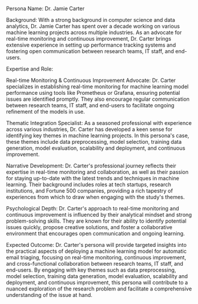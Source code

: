  Persona Name: Dr. Jamie Carter

Background: With a strong background in computer science and data analytics, Dr. Jamie Carter has spent over a decade working on various machine learning projects across multiple industries. As an advocate for real-time monitoring and continuous improvement, Dr. Carter brings extensive experience in setting up performance tracking systems and fostering open communication between research teams, IT staff, and end-users.

Expertise and Role:

Real-time Monitoring & Continuous Improvement Advocate: Dr. Carter specializes in establishing real-time monitoring for machine learning model performance using tools like Prometheus or Grafana, ensuring potential issues are identified promptly. They also encourage regular communication between research teams, IT staff, and end-users to facilitate ongoing refinement of the models in use.

Thematic Integration Specialist: As a seasoned professional with experience across various industries, Dr. Carter has developed a keen sense for identifying key themes in machine learning projects. In this persona's case, these themes include data preprocessing, model selection, training data generation, model evaluation, scalability and deployment, and continuous improvement.

Narrative Development: Dr. Carter's professional journey reflects their expertise in real-time monitoring and collaboration, as well as their passion for staying up-to-date with the latest trends and techniques in machine learning. Their background includes roles at tech startups, research institutions, and Fortune 500 companies, providing a rich tapestry of experiences from which to draw when engaging with the study's themes.

Psychological Depth: Dr. Carter's approach to real-time monitoring and continuous improvement is influenced by their analytical mindset and strong problem-solving skills. They are known for their ability to identify potential issues quickly, propose creative solutions, and foster a collaborative environment that encourages open communication and ongoing learning.

Expected Outcome: Dr. Carter's persona will provide targeted insights into the practical aspects of deploying a machine learning model for automatic email triaging, focusing on real-time monitoring, continuous improvement, and cross-functional collaboration between research teams, IT staff, and end-users. By engaging with key themes such as data preprocessing, model selection, training data generation, model evaluation, scalability and deployment, and continuous improvement, this persona will contribute to a nuanced exploration of the research problem and facilitate a comprehensive understanding of the issue at hand.
